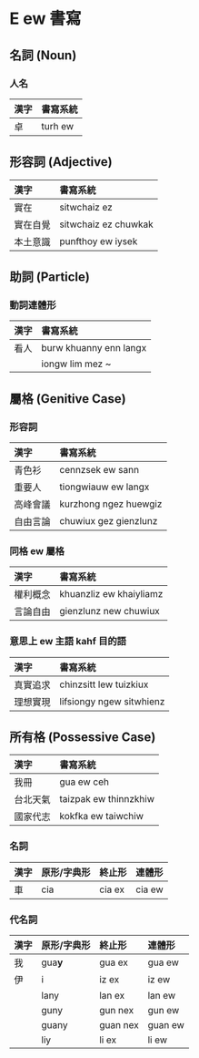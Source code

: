 # E ew 書寫

## 名詞 (Noun)

### 人名

| 漢字 | 書寫系統 |
| :--- | :--- |
| 卓 | turh ew |

## 形容詞 (Adjective)

| 漢字 | 書寫系統 |
| :--- | :--- |
| 實在 | sitwchaiz ez |
| 實在自覺 | sitwchaiz ez chuwkak |
| 本土意識 | punfthoy ew iysek |

## 助詞 (Particle)

### 動詞連體形

| 漢字 | 書寫系統 |
| :--- | :--- |
| 看人 | burw khuanny enn langx |
|| iongw lim mez ~ |

## 屬格 (Genitive Case)

### 形容詞

| 漢字 | 書寫系統 |
| :--- | :--- |
| 青色衫 | cennzsek ew sann |
| 重要人 | tiongwiauw ew langx |
| 高峰會議 | kurzhong ngez huewgiz |
| 自由言論 | chuwiux gez gienzlunz |

### 同格 ew 屬格

| 漢字 | 書寫系統 |
| :--- | :--- |
| 權利概念 | khuanzliz ew khaiyliamz |
| 言論自由 | gienzlunz new chuwiux |

### 意思上 ew 主語 kahf 目的語

| 漢字 | 書寫系統 |
| :--- | :--- |
| 真實追求 | chinzsitt lew tuizkiux |
| 理想實現 | lifsiongy ngew sitwhienz |

## 所有格 (Possessive Case)

| 漢字 | 書寫系統 |
| :--- | :--- |
| 我冊 | gua ew ceh |
| 台北天氣 | taizpak ew thinnzkhiw |
| 國家代志 | kokfka ew taiwchiw |

### 名詞

| 漢字 | 原形/字典形 | 終止形 | 連體形 |
| :--- | :--- | :--- | :--- |
| 車 | cia | cia ex | cia ew |

### 代名詞

| 漢字 | 原形/字典形 | 終止形 | 連體形 |
| :--- | :--- | :--- | :--- |
| 我 | gua**y** | gua ex | gua ew |
| 伊 | i | iz ex | iz ew |
|| lany | lan ex | lan ew |
|| guny | gun nex | gun ew |
|| guany | guan nex | guan ew |
|| liy | li ex | li ew |
